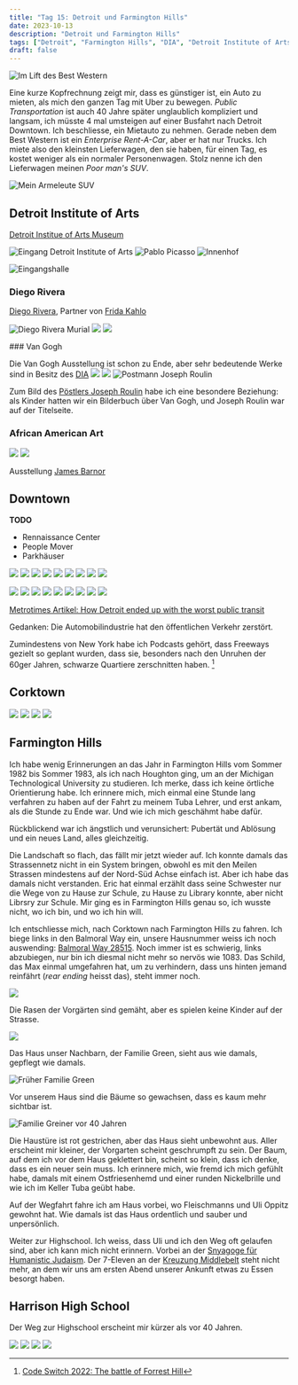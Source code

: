 ```yaml
---
title: "Tag 15: Detroit und Farmington Hills"
date: 2023-10-13
description: "Detroit und Farmington Hills"
tags: ["Detroit", "Farmington Hills", "DIA", "Detroit Institute of Arts"]
draft: false
---
```




![](/images/IMG_0590.jpeg "Im Lift des Best Western")

Eine kurze Kopfrechnung zeigt mir, dass es günstiger ist, ein Auto zu mieten, als mich den ganzen Tag mit Uber zu bewegen. *Public Transportation* ist auch 40 Jahre später unglaublich kompliziert und langsam, ich müsste 4 mal umsteigen auf einer Busfahrt nach Detroit Downtown. Ich beschliesse, ein Mietauto zu nehmen. Gerade neben dem Best Western ist ein *Enterprise Rent-A-Car*, aber er hat nur Trucks. Ich miete also den kleinsten Lieferwagen, den sie haben, für einen Tag, es kostet weniger als ein normaler Personenwagen. Stolz nenne ich den Lieferwagen meinen *Poor man's SUV*.

![](/images/IMG_0592.jpeg "Mein Armeleute SUV")

## Detroit Institute of Arts

[Detroit Institue of Arts Museum][DIA]

![](/images/IMG_0593.jpeg "Eingang Detroit Institute of Arts")
![](/images/IMG_0594.jpeg "Pablo Picasso")
![](/images/IMG_0595.jpeg "Innenhof")

![](/images/IMG_0596.jpeg "Eingangshalle")

### Diego Rivera

[Diego Rivera](https://en.wikipedia.org/wiki/Diego_Rivera), Partner von [Frida Kahlo](https://en.wikipedia.org/wiki/Frida_Kahlo)

![](/images/IMG_0597.jpeg "Diego Rivera Murial")
![](/images/IMG_0598.jpeg)
![](/images/IMG_0600.jpeg)

### Van Gogh

Die Van Gogh Ausstellung ist schon zu Ende, aber sehr bedeutende Werke sind in Besitz des [DIA][DIA]
![](/images/IMG_0601.jpeg)
![](/images/IMG_0602.jpeg)
![](/images/IMG_0603.jpeg "Postmann Joseph Roulin")

Zum Bild des [Pöstlers Joseph Roulin](https://dia.org/collection/portrait-postman-roulin-46066) habe ich eine besondere Beziehung: als Kinder hatten wir ein Bilderbuch über Van Gogh, und Joseph Roulin war auf der Titelseite.

### African American Art

![](/images/IMG_0605.jpeg)
![](/images/IMG_0609.jpeg)

Ausstellung [James Barnor](https://dia.org/jamesbarnor)

[DIA]: https://dia.org

## Downtown

**TODO**
- Rennaissance Center
- People Mover
- Parkhäuser

![](/images/DSCF1902.jpeg)
![](/images/DSCF1907.jpeg)
![](/images/DSCF1910.jpeg)
![](/images/DSCF1913.jpeg)
![](/images/DSCF1917.jpeg)
![](/images/DSCF1918.jpeg)
![](/images/DSCF1923.jpeg)
![](/images/DSCF1924.jpeg)
![](/images/DSCF1925.jpeg)

![](/images/IMG_0614.jpeg)
![](/images/IMG_0615.jpeg)
![](/images/IMG_0616.jpeg)
![](/images/IMG_0620.jpeg)
![](/images/IMG_0623.jpeg)
![](/images/IMG_0630.jpeg)
![](/images/IMG_0631.jpeg)
![](/images/IMG_0633.jpeg)
![](/images/IMG_0635.jpeg)


[Metrotimes Artikel: How Detroit ended up with the worst public transit](https://www.metrotimes.com/news/how-detroit-ended-up-with-the-worst-public-transit-2143889)

Gedanken: Die Automobilindustrie hat den öffentlichen Verkehr zerstört.

Zumindestens von New York habe ich Podcasts gehört, dass Freeways gezielt so geplant wurden, dass sie, besonders nach den Unruhen der 60ger Jahren, schwarze Quartiere zerschnitten haben. [^codeswitch]

[^codeswitch]: [Code Switch 2022: The battle of Forrest Hill](https://www.npr.org/2022/05/19/1100253582/school-colors-episode-3-the-battle-of-forest-hills)

## Corktown
![](/images/IMG_0643.jpeg)
![](/images/IMG_0644.jpeg)
![](/images/IMG_0645.jpeg)
![](/images/IMG_0646.jpeg)


## Farmington Hills

Ich habe wenig Erinnerungen an das Jahr in Farmington Hills vom Sommer 1982 bis Sommer 1983, als ich nach Houghton ging, um an der Michigan Technological University zu studieren. Ich merke, dass ich keine örtliche Orientierung habe. Ich erinnere mich, mich einmal eine Stunde lang verfahren zu haben auf der Fahrt zu meinem Tuba Lehrer, und erst ankam, als die Stunde zu Ende war. Und wie ich mich geschähmt habe dafür.

Rückblickend war ich ängstlich und verunsichert: Pubertät und Ablösung und ein neues Land, alles gleichzeitig.

Die Landschaft so flach, das fällt mir jetzt wieder auf. Ich konnte  damals das Strassennetz nicht in ein System bringen, obwohl es mit den Meilen Strassen mindestens auf der Nord-Süd Achse einfach ist. Aber ich habe das damals nicht verstanden.
Eric hat einmal erzählt dass seine Schwester nur die Wege von zu Hause zur Schule, zu Hause zu Library konnte, aber nicht Librsry zur Schule. Mir ging es in Farmington Hills genau so, ich wusste nicht, wo ich bin, und wo ich hin will. 

Ich entschliesse mich, nach Corktown nach Farmington Hills zu fahren. Ich biege links in den Balmoral Way ein, unsere Hausnummer weiss ich noch auswending: [Balmoral Way 28515](https://maps.app.goo.gl/HSc3maugNYvtjTNX8). Noch immer ist es schwierig, links abzubiegen, nur bin ich diesmal nicht mehr so nervös wie 1083. Das Schild, das Max einmal umgefahren hat, um zu verhindern, dass uns hinten jemand reinfährt (*rear ending* heisst das), steht immer noch. 

![](/images/IMG_0650.jpeg)


Die Rasen der Vorgärten sind gemäht, aber es spielen keine Kinder auf der Strasse. 

![](/images/IMG_0647.jpeg)

Das Haus unser Nachbarn, der Familie Green, sieht aus wie damals, gepflegt wie damals.

![](/images/IMG_0649.jpeg "Früher Familie Green")

Vor unserem Haus sind die Bäume so gewachsen, dass es kaum mehr sichtbar ist.

![](/images/IMG_0648.jpeg "Familie Greiner vor 40 Jahren")

Die Haustüre ist rot gestrichen, aber das Haus sieht unbewohnt aus. Aller erscheint mir kleiner, der Vorgarten scheint geschrumpft zu sein. Der Baum, auf dem ich vor dem Haus geklettert bin, scheint so klein, dass ich denke, dass es ein neuer sein muss. Ich erinnere mich, wie fremd ich mich gefühlt habe, damals mit einem Ostfriesenhemd und einer runden Nickelbrille und wie ich im Keller Tuba geübt habe.  

Auf der Wegfahrt fahre ich am Haus vorbei, wo Fleischmanns und Uli Oppitz gewohnt hat. Wie damals ist das Haus ordentlich und sauber und unpersönlich. 

Weiter zur Highschool. Ich weiss, dass Uli und ich den Weg oft gelaufen sind, aber ich kann mich nicht erinnern. Vorbei an der [Snyagoge für Humanistic Judaism](https://maps.app.goo.gl/w2CTsumkXmUA4UWK7). Der 7-Eleven an der [Kreuzung Middlebelt](https://maps.app.goo.gl/Uhh3nmAqJvgWTn3YA) steht nicht mehr, an dem wir uns am ersten Abend unserer Ankunft etwas zu Essen besorgt haben.

## Harrison High School

Der Weg zur Highschool erscheint mir kürzer als vor 40 Jahren. 

![](/images/IMG_0652.jpeg)
![](/images/IMG_0653.jpeg)
![](/images/IMG_0654.jpeg)
![](/images/IMG_0656.jpeg)
